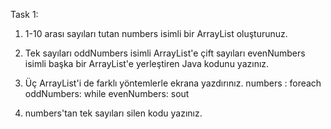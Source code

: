 Task 1:
1. 1-10 arası sayıları tutan numbers isimli bir ArrayList oluşturunuz.

2. Tek sayıları oddNumbers isimli ArrayList'e çift sayıları evenNumbers isimli
   başka bir ArrayList'e yerleştiren Java kodunu yazınız.

3. Üç ArrayList'i de farklı yöntemlerle ekrana yazdırınız.
   numbers : foreach
   oddNumbers: while
   evenNumbers: sout

4. numbers'tan tek sayıları silen kodu yazınız.